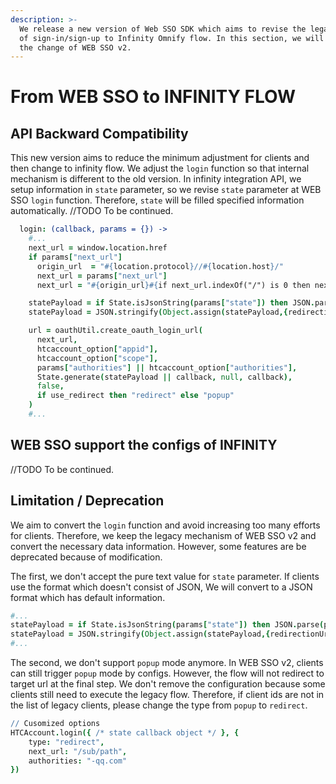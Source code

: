 ```yaml
---
description: >-
  We release a new version of Web SSO SDK which aims to revise the legacy flow
  of sign-in/sign-up to Infinity Omnify flow. In this section, we will introduce
  the change of WEB SSO v2.
---
```


# From WEB SSO to INFINITY FLOW

## API Backward Compatibility 

This new version aims to reduce the minimum adjustment for clients and then change to infinity flow. We adjust the `login` function so that internal mechanism is different to the old version. In infinity integration API, we setup information in `state` parameter, so we revise `state` parameter at WEB SSO `login` function. Therefore, `state` will be filled specified information automatically.  //TODO  To be continued.

```coffeescript
  login: (callback, params = {}) ->
    #...
    next_url = window.location.href
    if params["next_url"]
      origin_url  = "#{location.protocol}//#{location.host}/"
      next_url = params["next_url"]
      next_url = "#{origin_url}#{if next_url.indexOf("/") is 0 then next_url.substring(1) else next_url}"

    statePayload = if State.isJsonString(params["state"]) then JSON.parse(params["state"]) else {}
    statePayload = JSON.stringify(Object.assign(statePayload,{redirectionUrl:next_url,clientId:htcaccount_option["appid"]}))

    url = oauthUtil.create_oauth_login_url(
      next_url,
      htcaccount_option["appid"],
      htcaccount_option["scope"],
      params["authorities"] || htcaccount_option["authorities"],
      State.generate(statePayload || callback, null, callback),
      false,
      if use_redirect then "redirect" else "popup"
    )
    #...
```



## WEB SSO support the configs of INFINITY

//TODO  To be continued.

## Limitation / Deprecation

We aim to convert the `login` function and avoid increasing too many efforts for clients. Therefore, we keep the legacy mechanism of WEB SSO v2 and convert the necessary data information. However, some features are be deprecated because of modification.

The first, we don't accept the pure text value for `state` parameter. If clients use the format which doesn't consist of JSON, We will convert to a JSON format which has default information.

```coffeescript
#...
statePayload = if State.isJsonString(params["state"]) then JSON.parse(params["state"]) else {}
statePayload = JSON.stringify(Object.assign(statePayload,{redirectionUrl:next_url,clientId:htcaccount_option["appid"]}))
#...
```

The second, we don't support `popup` mode anymore. In WEB SSO v2, clients can still trigger `popup` mode by configs. However, the flow will not redirect to target url at the final step. We don't remove the configuration because some clients still need to execute the legacy flow. Therefore, if client ids are not in the list of legacy clients, please change the type from `popup` to `redirect`.

```coffeescript
// Cusomized options
HTCAccount.login({ /* state callback object */ }, {
    type: "redirect",
    next_url: "/sub/path",
    authorities: "-qq.com"
})
```

